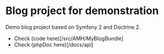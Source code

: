 Blog project for demonstration
===============

Demo blog project based on Symfony 2 and Doctrine 2.
* Check (code here)[/src/AMH/MyBlogBundle]
* Check (phpDoc here)[/docs/api]
